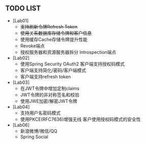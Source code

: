 ## TODO LIST

- [Lab01]
    - ~~支持刷新令牌Refresh Token~~
    - ~~使用关系数据库存储令牌和客户信息~~
    - 使用缓存Cache存储令牌提升性能
    - Revoke端点
    - 授权服务器和资源服务器拆分 Introspection端点
- [Lab02]
    - 使用Spring Security OAuth2 客户端支持授权码模式
    - 客户端支持简化/密码/客户端模式
    - 客户端支持refresh token
- [Lab03]
    - 在JWT令牌中增加定制claims
    - JWT令牌的非对称签名和校验
    -  使用JWE加密/解密JWT令牌
- [Lab04]
    - 支持用户名密码模式
    - 使用PKCE(RFC7636)增强无线 客户使用授权码模式的安全性
- [Lab06]
    - 新浪微博/微信/QQ
    - Spring Social
